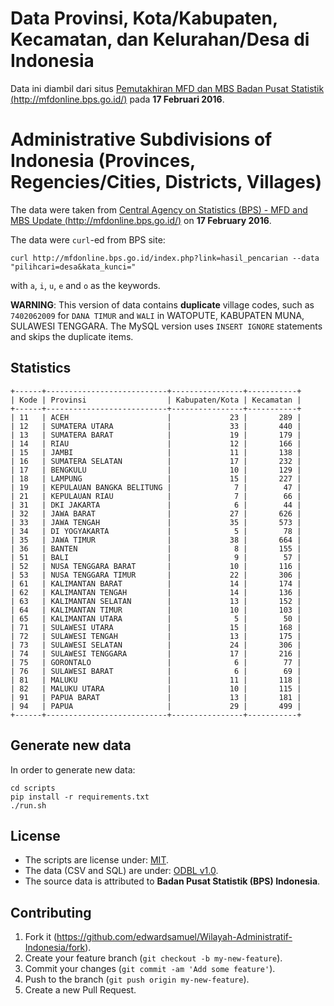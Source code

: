 # Data Provinsi, Kota/Kabupaten, Kecamatan, dan Kelurahan/Desa di Indonesia
Data ini diambil dari situs [Pemutakhiran MFD dan MBS
Badan Pusat Statistik (http://mfdonline.bps.go.id/)](http://mfdonline.bps.go.id/) pada **17 Februari 2016**.

# Administrative Subdivisions of Indonesia (Provinces, Regencies/Cities, Districts, Villages)
The data were taken from [Central Agency on Statistics (BPS) - MFD and MBS Update (http://mfdonline.bps.go.id/)](http://mfdonline.bps.go.id/) on **17 February 2016**.

The data were `curl`-ed from BPS site:

    curl http://mfdonline.bps.go.id/index.php?link=hasil_pencarian --data "pilihcari=desa&kata_kunci="
    
with `a`, `i`, `u`, `e` and `o` as the keywords.

**WARNING**: This version of data contains **duplicate** village codes, such as `7402062009` for `DANA TIMUR` and `WALI` in WATOPUTE, KABUPATEN MUNA, SULAWESI TENGGARA. The MySQL version uses `INSERT IGNORE` statements and skips the duplicate items.

## Statistics

```
+------+---------------------------+----------------+-----------+
| Kode | Provinsi                  | Kabupaten/Kota | Kecamatan |
+------+---------------------------+----------------+-----------+
| 11   | ACEH                      |             23 |       289 |
| 12   | SUMATERA UTARA            |             33 |       440 |
| 13   | SUMATERA BARAT            |             19 |       179 |
| 14   | RIAU                      |             12 |       166 |
| 15   | JAMBI                     |             11 |       138 |
| 16   | SUMATERA SELATAN          |             17 |       232 |
| 17   | BENGKULU                  |             10 |       129 |
| 18   | LAMPUNG                   |             15 |       227 |
| 19   | KEPULAUAN BANGKA BELITUNG |              7 |        47 |
| 21   | KEPULAUAN RIAU            |              7 |        66 |
| 31   | DKI JAKARTA               |              6 |        44 |
| 32   | JAWA BARAT                |             27 |       626 |
| 33   | JAWA TENGAH               |             35 |       573 |
| 34   | DI YOGYAKARTA             |              5 |        78 |
| 35   | JAWA TIMUR                |             38 |       664 |
| 36   | BANTEN                    |              8 |       155 |
| 51   | BALI                      |              9 |        57 |
| 52   | NUSA TENGGARA BARAT       |             10 |       116 |
| 53   | NUSA TENGGARA TIMUR       |             22 |       306 |
| 61   | KALIMANTAN BARAT          |             14 |       174 |
| 62   | KALIMANTAN TENGAH         |             14 |       136 |
| 63   | KALIMANTAN SELATAN        |             13 |       152 |
| 64   | KALIMANTAN TIMUR          |             10 |       103 |
| 65   | KALIMANTAN UTARA          |              5 |        50 |
| 71   | SULAWESI UTARA            |             15 |       168 |
| 72   | SULAWESI TENGAH           |             13 |       175 |
| 73   | SULAWESI SELATAN          |             24 |       306 |
| 74   | SULAWESI TENGGARA         |             17 |       216 |
| 75   | GORONTALO                 |              6 |        77 |
| 76   | SULAWESI BARAT            |              6 |        69 |
| 81   | MALUKU                    |             11 |       118 |
| 82   | MALUKU UTARA              |             10 |       115 |
| 91   | PAPUA BARAT               |             13 |       181 |
| 94   | PAPUA                     |             29 |       499 |
+------+---------------------------+----------------+-----------+
```

## Generate new data

In order to generate new data:

    cd scripts
    pip install -r requirements.txt
    ./run.sh

## License

* The scripts are license under: [MIT](license.md).
* The data (CSV and SQL) are under: [ODBL v1.0](odbl-10.md).
* The source data is attributed to **Badan Pusat Statistik (BPS) Indonesia**.

## Contributing

1. Fork it (https://github.com/edwardsamuel/Wilayah-Administratif-Indonesia/fork).
2. Create your feature branch (`git checkout -b my-new-feature`).
3. Commit your changes (`git commit -am 'Add some feature'`).
4. Push to the branch (`git push origin my-new-feature`).
5. Create a new Pull Request.